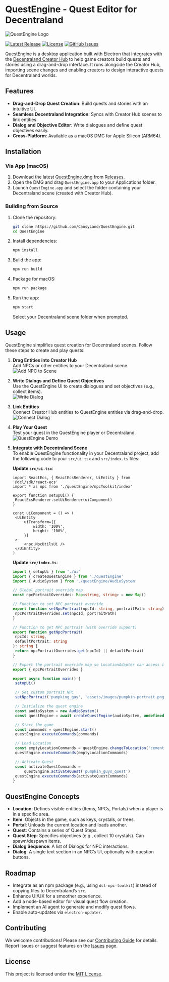 # QuestEngine - Quest Editor for Decentraland

![QuestEngine Logo](docs/assets/QuestEngine_Logo.png)

[![Latest Release](https://img.shields.io/github/v/release/CansyLand/QuestEngine?color=orange)](https://github.com/CansyLand/QuestEngine/releases/latest)
[![License](https://img.shields.io/github/license/CansyLand/QuestEngine)](https://github.com/CansyLand/QuestEngine/blob/main/LICENSE)
[![GitHub Issues](https://img.shields.io/github/issues/CansyLand/QuestEngine)](https://github.com/CansyLand/QuestEngine/issues)

QuestEngine is a desktop application built with Electron that integrates with the [Decentraland Creator Hub](https://decentraland.org/create/) to help game creators build quests and stories using a drag-and-drop interface. It runs alongside the Creator Hub, importing scene changes and enabling creators to design interactive quests for Decentraland worlds.

## Features

- **Drag-and-Drop Quest Creation**: Build quests and stories with an intuitive UI.
- **Seamless Decentraland Integration**: Syncs with Creator Hub scenes to link entities.
- **Dialog and Objective Editor**: Write dialogues and define quest objectives easily.
- **Cross-Platform**: Available as a macOS DMG for Apple Silicon (ARM64).

## Installation

### Via App (macOS)

1. Download the latest [QuestEngine.dmg](https://github.com/CansyLand/QuestEngine/releases/latest/download/QuestEngine.dmg) from [Releases](https://github.com/CansyLand/QuestEngine/releases/latest).
2. Open the DMG and drag `QuestEngine.app` to your Applications folder.
3. Launch `QuestEngine.app` and select the folder containing your Decentraland scene (created with Creator Hub).

### Building from Source

1. Clone the repository:
   ```bash
   git clone https://github.com/CansyLand/QuestEngine.git
   cd QuestEngine
   ```
2. Install dependencies:
   ```bash
   npm install
   ```
3. Build the app:
   ```bash
   npm run build
   ```
4. Package for macOS:
   ```bash
   npm run package
   ```
5. Run the app:
   ```bash
   npm start
   ```
   Select your Decentraland scene folder when prompted.

## Usage

QuestEngine simplifies quest creation for Decentraland scenes. Follow these steps to create and play quests:

1. **Drag Entities into Creator Hub**  
   Add NPCs or other entities to your Decentraland scene.  
   ![Add NPC to Scene](docs/assets/add-npc-to-scene.gif)

2. **Write Dialogs and Define Quest Objectives**  
   Use the QuestEngine UI to create dialogues and set objectives (e.g., collect items).  
   ![Write Dialog](docs/assets/write-dialog.gif)

3. **Link Entities**  
   Connect Creator Hub entities to QuestEngine entities via drag-and-drop.  
   ![Connect Dialog](docs/assets/connect-dialog.gif)

4. **Play Your Quest**  
   Test your quest in the QuestEngine player or Decentraland.  
   ![QuestEngine Demo](docs/assets/questEngine-demo.gif)

5. **Integrate with Decentraland Scene**  
   To enable QuestEngine functionality in your Decentraland project, add the following code to your `src/ui.tsx` and `src/index.ts` files:

   **Update `src/ui.tsx`**:

   ```tsx
   import ReactEcs, { ReactEcsRenderer, UiEntity } from '@dcl/sdk/react-ecs'
   import * as npc from './questEngine/npcToolkit/index'

   export function setupUi() {
   	ReactEcsRenderer.setUiRenderer(uiComponent)
   }

   const uiComponent = () => (
   	<UiEntity
   		uiTransform={{
   			width: '100%',
   			height: '100%',
   		}}
   	>
   		<npc.NpcUtilsUi />
   	</UiEntity>
   )
   ```

   **Update `src/index.ts`**:

   ```ts
   import { setupUi } from './ui'
   import { createQuestEngine } from './questEngine'
   import { AudioSystem } from './questEngine/AudioSystem'

   // Global portrait override map
   const npcPortraitOverrides: Map<string, string> = new Map()

   // Function to set NPC portrait override
   export function setNpcPortrait(npcId: string, portraitPath: string) {
   	npcPortraitOverrides.set(npcId, portraitPath)
   }

   // Function to get NPC portrait (with override support)
   export function getNpcPortrait(
   	npcId: string,
   	defaultPortrait: string
   ): string {
   	return npcPortraitOverrides.get(npcId) || defaultPortrait
   }

   // Export the portrait override map so LocationAdapter can access it
   export { npcPortraitOverrides }

   export async function main() {
   	setupUi()

   	// Set custom portrait NPC
   	setNpcPortrait('pumpking_guy', 'assets/images/pumpkin-portrait.png')

   	// Initialize the quest engine
   	const audioSystem = new AudioSystem()
   	const questEngine = await createQuestEngine(audioSystem, undefined, true) // debug mode enabled

   	// Start the game
   	const commands = questEngine.start()
   	questEngine.executeCommands(commands)

   	// Load Location
   	const emptyLocationCommands = questEngine.changeToLocation('cementery') // Es defined in QuestEditor App
   	questEngine.executeCommands(emptyLocationCommands)

   	// Activate Quest
   	const activateQuestCommands =
   		questEngine.activateQuest('pumpkin_guys_quest')
   	questEngine.executeCommands(activateQuestCommands)
   }
   ```

## QuestEngine Concepts

- **Location**: Defines visible entities (Items, NPCs, Portals) when a player is in a specific area.
- **Item**: Objects in the game, such as keys, crystals, or trees.
- **Portal**: Unloads the current location and loads another.
- **Quest**: Contains a series of Quest Steps.
- **Quest Step**: Specifies objectives (e.g., collect 10 crystals). Can spawn/despawn items.
- **Dialog Sequence**: A list of Dialogs for NPC interactions.
- **Dialog**: A single text section in an NPC’s UI, optionally with question buttons.

## Roadmap

- Integrate as an npm package (e.g., using `dcl-npc-toolkit`) instead of copying files to Decentraland’s `src`.
- Enhance UI/UX for a smoother experience.
- Add a node-based editor for visual quest flow creation.
- Implement an AI agent to generate and modify quest flows.
- Enable auto-updates via `electron-updater`.

## Contributing

We welcome contributions! Please see our [Contributing Guide](docs/CONTRIBUTING.md) for details. Report issues or suggest features on the [Issues](https://github.com/CansyLand/QuestEngine/issues) page.

## License

This project is licensed under the [MIT License](LICENSE).
